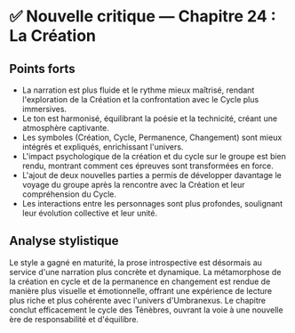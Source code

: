 # ✅ Nouvelle critique — Chapitre 24 : La Création

## Points forts
- La narration est plus fluide et le rythme mieux maîtrisé, rendant l'exploration de la Création et la confrontation avec le Cycle plus immersives.
- Le ton est harmonisé, équilibrant la poésie et la technicité, créant une atmosphère captivante.
- Les symboles (Création, Cycle, Permanence, Changement) sont mieux intégrés et expliqués, enrichissant l'univers.
- L'impact psychologique de la création et du cycle sur le groupe est bien rendu, montrant comment ces épreuves sont transformées en force.
- L'ajout de deux nouvelles parties a permis de développer davantage le voyage du groupe après la rencontre avec la Création et leur compréhension du Cycle.
- Les interactions entre les personnages sont plus profondes, soulignant leur évolution collective et leur unité.

## Analyse stylistique
Le style a gagné en maturité, la prose introspective est désormais au service d'une narration plus concrète et dynamique. La métamorphose de la création en cycle et de la permanence en changement est rendue de manière plus visuelle et émotionnelle, offrant une expérience de lecture plus riche et plus cohérente avec l'univers d'Umbranexus. Le chapitre conclut efficacement le cycle des Ténèbres, ouvrant la voie à une nouvelle ère de responsabilité et d'équilibre.